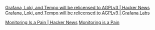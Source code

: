 
[Grafana, Loki, and Tempo will be relicensed to AGPLv3 | Hacker News](https://news.ycombinator.com/item?id=26877528)
[Grafana, Loki, and Tempo will be relicensed to AGPLv3 | Grafana Labs](https://grafana.com/blog/2021/04/20/grafana-loki-tempo-relicensing-to-agplv3/)

[Monitoring Is a Pain | Hacker News](https://news.ycombinator.com/item?id=36469147)
[Monitoring is a Pain](https://matduggan.com/were-all-doing-metrics-wrong/)
